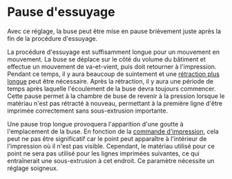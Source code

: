 Pause d'essuyage
===

Avec ce réglage, la buse peut être mise en pause brièvement juste après la fin de la procédure d'essuyage.

La procédure d'essuyage est suffisamment longue pour un mouvement en mouvement. La buse se déplace sur le côté du volume du bâtiment et effectue un mouvement de va-et-vient, puis doit retourner à l'impression. Pendant ce temps, il y aura beaucoup de suintement et une [rétraction plus longue](wipe_retraction_amount.md) peut être nécessaire. Après la rétraction, il y aura une période de temps après laquelle l'écoulement de la buse devra toujours commencer. Cette pause permet à la chambre de buse de revenir à la pression lorsque le matériau n'est pas rétracté à nouveau, permettant à la première ligne d'être imprimée correctement sans sous-extrusion importante.

Une pause trop longue provoquera l'apparition d'une goutte à l'emplacement de la buse. En fonction de la [commande d'impression](../infill/infill_before_walls.md), cela peut ne pas être significatif car le point peut apparaître à l'intérieur de l'impression où il n'est pas visible. Cependant, le matériau utilisé pour ce point ne sera pas utilisé pour les lignes imprimées suivantes, ce qui entraînerait une sous-extrusion à cet endroit. Ce paramètre nécessite un réglage soigneux.
